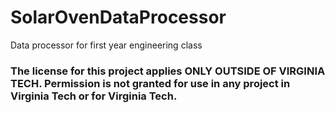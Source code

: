 # SolarOvenDataProcessor
Data processor for first year engineering class 

### The license for this project applies ONLY OUTSIDE OF VIRGINIA TECH. Permission is not granted for use in any project in Virginia Tech or for Virginia Tech.
